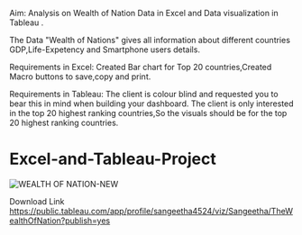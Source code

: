 

Aim: Analysis on Wealth of Nation Data in Excel and Data visualization in Tableau .

The Data "Wealth of Nations" gives all information about different countries GDP,Life-Expetency and Smartphone users details.

Requirements in Excel:  Created Bar chart for Top 20 countries,Created Macro buttons to save,copy and print. 

Requirements in Tableau: The client is colour blind and requested you to bear this in mind when building your dashboard. The client is only interested in the top 20 highest ranking countries,So the visuals should be for the top 20 highest ranking countries.


# Excel-and-Tableau-Project
![WEALTH OF NATION-NEW](https://user-images.githubusercontent.com/126981936/228840781-cb6b7f85-9788-41f5-ba36-36f25df77a7c.jpg)


Download Link
https://public.tableau.com/app/profile/sangeetha4524/viz/Sangeetha/TheWealthOfNation?publish=yes

